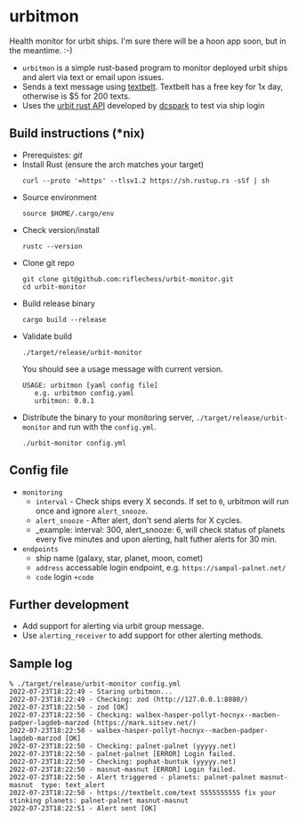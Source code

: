 # urbitmon
Health monitor for urbit ships. I'm sure there will be a hoon app soon, but in the meantime. :-)

  - `urbitmon` is a simple rust-based program to monitor deployed urbit ships and alert via text or email upon issues.
  - Sends a text message using [textbelt](https://textbelt.com/). Textbelt has a free key for 1x day, otherwise is $5 for 200 texts.
  - Uses the [urbit rust API](https://github.com/robkorn/rust-urbit-http-api) developed by [dcspark](https://www.dcspark.io/) to test via ship login

## Build instructions (*nix)
  - Prerequistes: _git_
  - Install Rust (ensure the arch matches your target)
    ```shell
    curl --proto '=https' --tlsv1.2 https://sh.rustup.rs -sSf | sh
    ```
  - Source environment
    ```shell
    source $HOME/.cargo/env
    ```
  - Check version/install
    ```shell
    rustc --version
    ```
  - Clone git repo
    ```shell
    git clone git@github.com:riflechess/urbit-monitor.git
    cd urbit-monitor
    ```
  - Build release binary
    ```shell
    cargo build --release
    ```
  - Validate build
    ```shell
    ./target/release/urbit-monitor 
    ```
    You should see a usage message with current version.
    ```shell
    USAGE: urbitmon [yaml config file]
       e.g. urbitmon config.yaml
       urbitmon: 0.0.1 
    ```
  - Distribute the binary to your monitoring server, `./target/release/urbit-monitor` and run with the `config.yml`.
    ```shell
    ./urbit-monitor config.yml
    ```
## Config file
  - `monitoring`
    - `interval` - Check ships every X seconds. If set to `0`, urbitmon will run once and ignore `alert_snooze`.
    - `alert_snooze` - After alert, don't send alerts for X cycles.
    - _example: interval: 300, alert_snooze: 6, will check status of planets every five minutes and upon alerting, halt futher alerts for 30 min.
  - `endpoints`
    - ship name (galaxy, star, planet, moon, comet)
    - `address` accessable login endpoint, e.g. `https://sampal-palnet.net/`
    - `code` login `+code`

## Further development
  - Add support for alerting via urbit group message.
  - Use `alerting_receiver` to add support for other alerting methods.

## Sample log
  ```
  % ./target/release/urbit-monitor config.yml
  2022-07-23T18:22:49 - Staring urbitmon...
  2022-07-23T18:22:49 - Checking: zod (http://127.0.0.1:8080/)
  2022-07-23T18:22:50 - zod [OK]
  2022-07-23T18:22:50 - Checking: walbex-hasper-pollyt-hocnyx--macben-padper-lagdeb-marzod (https://mark.sitsev.net/)
  2022-07-23T18:22:50 - walbex-hasper-pollyt-hocnyx--macben-padper-lagdeb-marzod [OK]
  2022-07-23T18:22:50 - Checking: palnet-palnet (yyyyy.net)
  2022-07-23T18:22:50 - palnet-palnet [ERROR] Login failed.
  2022-07-23T18:22:50 - Checking: pophat-buntuk (yyyyy.net)
  2022-07-23T18:22:50 - masnut-masnut [ERROR] Login failed.
  2022-07-23T18:22:50 - Alert triggered - planets: palnet-palnet masnut-masnut  type: text_alert
  2022-07-23T18:22:50 - https://textbelt.com/text 5555555555 fix your stinking planets: palnet-palnet masnut-masnut
  2022-07-23T18:22:51 - Alert sent [OK]
  ```